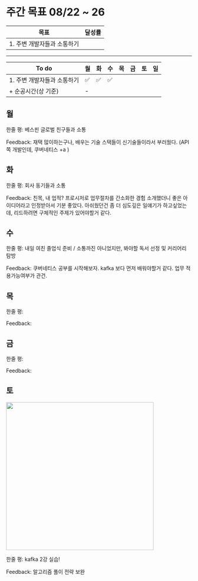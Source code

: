 # 주간 목표 08/22 ~ 26

| 목표 | 달성률 | 
|---|---|
| 1. 주변 개발자들과 소통하기


---
|To do| 월| 화 |수 |목 |금 | 토| 일
|---|---|---|---|---|---|---|---|
|1. 주변 개발자들과 소통하기 |:white_check_mark:  | :white_check_mark: | :white_check_mark:  |  |
|+ 순공시간(상 기준) | - |

## 월


한줄 평: 베스핀 글로벌 친구들과 소통

Feedback: 재택 많이하는구나, 배우는 기술 스택들이 신기술들이라서 부러웠다. (API 쪽 개발인데, 쿠버네티스 +a )

## 화

한줄 평: 회사 동기들과 소통

Feedback: 친목, 내 업적? 프로시저로 업무절차를 간소화한 경험 소개했더니 좋은 아이디어라고 인정받아서 기분 좋았다. 
아쉬웠던건 좀 더 심도깊은 일얘기가 하고싶었는데, 리드하려면 구체적인 주제가 있어야할거 같다.
 
## 수

한줄 평: 내일 여친 졸업식 준비 / 소통까진 아니었지만, 봐야할 독서 선정 및 커리어리 탐방

Feedback: 쿠버네티스 공부를 시작해보자. kafka 보다 먼저 배워야할거 같다. 업무 적용가능여부가 관건.

## 목


한줄 평:

Feedback: 


## 금

한줄 평:  

Feedback:

## 토

<img src="day/13.png" width="400">

한줄 평: kafka 2강 실습!

Feedback: 알고리즘 풀이 전략 보완
